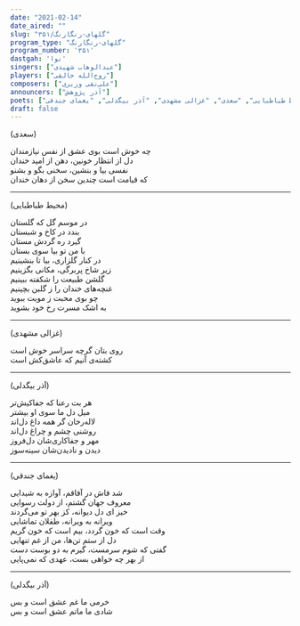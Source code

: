 ```yaml
---
date: "2021-02-14"
date_aired: ""
slug: "گلهای-رنگارنگ/۳۵۱"
program_type: "گلهای-رنگارنگ"
program_number: '۳۵۱'
dastgah: 'نوا'
singers: ["عبدالوهاب شهیدی"]
players: ["روح‌الله خالقی"]
composers: ["علی‌نقی وزیری"]
announcers: ["آذر پژوهش"]
poets: ["محیط طباطبایی", "سعدی", "غزالی مشهدی", "آذر بیگدلی", "یغمای جندقی"]
draft: false
---
```


(سعدی)  

چه خوش است بوی عشق از نفس نیازمندان  
دل از انتظار خونین، دهن از امید خندان  
نفسی بیا و بنشین، سخنی بگو و بشنو  
که قیامت است چندین سخن از دهان خندان  

---  

(محیط طباطبایی)  

در موسم گل که گلستان  
بندد در کاخ و شبستان  
گیرد ره گردش مستان  
با من تو بیا سوی بستان  
در کنار گلزاری، بیا تا بنشینیم  
زیر شاخ پربرگی، مکانی بگزینیم  
گلشن طبیعت را شکفته ببینیم  
غنچه‌های خندان را ز گلبن بچینیم  
چو بوی محبت ز مویت ببوید  
به اشک مسرت رخ خود بشوید  

---  

(غزالی مشهدی)  

روی بتان گرچه سراسر خوش است  
کشته‌ی آنیم که عاشق‌کش است  

---  

(آذر بیگدلی)  

هر بت رعنا كه جفاکیش‌تر  
میل دل ما سوی او بیشتر  
لاله‌رخان گر همه داغ دل‌اند  
روشنی چشم و چراغ دل‌اند  
مهر و جفاکاری‌شان دل‌فروز  
دیدن و نادیدن‌شان سینه‌سوز  

---  

(یغمای جندقی)  

شد فاش در آفاقم، آوازه به شیدایی  
معروف جهان گشتم، از دولت رسوایی  
خیز ای دل دیوانه، کز بهر تو می‌گردند  
ویرانه به ویرانه، طفلان تماشایی  
وقت است كه خون گردد، بیم است كه خون گریم  
دل از ستم تن‌ها، من از غم تنهایی  
گفتی که شوم سرمست، گیرم به دو بوست دست  
از بهر چه خواهی بست، عهدی که نمی‌پایی  

---  

(آذر بیگدلی)  

خرمی ما غم عشق است و بس  
شادی ما ماتم عشق است و بس  
